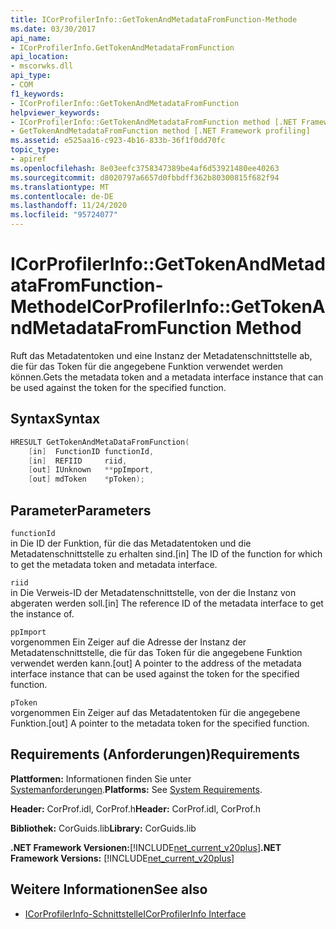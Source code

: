 ```yaml
---
title: ICorProfilerInfo::GetTokenAndMetadataFromFunction-Methode
ms.date: 03/30/2017
api_name:
- ICorProfilerInfo.GetTokenAndMetadataFromFunction
api_location:
- mscorwks.dll
api_type:
- COM
f1_keywords:
- ICorProfilerInfo::GetTokenAndMetadataFromFunction
helpviewer_keywords:
- ICorProfilerInfo::GetTokenAndMetadataFromFunction method [.NET Framework profiling]
- GetTokenAndMetadataFromFunction method [.NET Framework profiling]
ms.assetid: e525aa16-c923-4b16-833b-36f1f0dd70fc
topic_type:
- apiref
ms.openlocfilehash: 8e03eefc3758347389be4af6d53921480ee40263
ms.sourcegitcommit: d8020797a6657d0fbbdff362b80300815f682f94
ms.translationtype: MT
ms.contentlocale: de-DE
ms.lasthandoff: 11/24/2020
ms.locfileid: "95724077"
---
```

# <a name="icorprofilerinfogettokenandmetadatafromfunction-method"></a><span data-ttu-id="3ef4d-102">ICorProfilerInfo::GetTokenAndMetadataFromFunction-Methode</span><span class="sxs-lookup"><span data-stu-id="3ef4d-102">ICorProfilerInfo::GetTokenAndMetadataFromFunction Method</span></span>

<span data-ttu-id="3ef4d-103">Ruft das Metadatentoken und eine Instanz der Metadatenschnittstelle ab, die für das Token für die angegebene Funktion verwendet werden können.</span><span class="sxs-lookup"><span data-stu-id="3ef4d-103">Gets the metadata token and a metadata interface instance that can be used against the token for the specified function.</span></span>  
  
## <a name="syntax"></a><span data-ttu-id="3ef4d-104">Syntax</span><span class="sxs-lookup"><span data-stu-id="3ef4d-104">Syntax</span></span>  
  
```cpp  
HRESULT GetTokenAndMetaDataFromFunction(  
    [in]  FunctionID functionId,  
    [in]  REFIID     riid,  
    [out] IUnknown   **ppImport,  
    [out] mdToken    *pToken);  
```  
  
## <a name="parameters"></a><span data-ttu-id="3ef4d-105">Parameter</span><span class="sxs-lookup"><span data-stu-id="3ef4d-105">Parameters</span></span>  

 `functionId`  
 <span data-ttu-id="3ef4d-106">in Die ID der Funktion, für die das Metadatentoken und die Metadatenschnittstelle zu erhalten sind.</span><span class="sxs-lookup"><span data-stu-id="3ef4d-106">[in] The ID of the function for which to get the metadata token and metadata interface.</span></span>  
  
 `riid`  
 <span data-ttu-id="3ef4d-107">in Die Verweis-ID der Metadatenschnittstelle, von der die Instanz von abgeraten werden soll.</span><span class="sxs-lookup"><span data-stu-id="3ef4d-107">[in] The reference ID of the metadata interface to get the instance of.</span></span>  
  
 `ppImport`  
 <span data-ttu-id="3ef4d-108">vorgenommen Ein Zeiger auf die Adresse der Instanz der Metadatenschnittstelle, die für das Token für die angegebene Funktion verwendet werden kann.</span><span class="sxs-lookup"><span data-stu-id="3ef4d-108">[out] A pointer to the address of the metadata interface instance that can be used against the token for the specified function.</span></span>  
  
 `pToken`  
 <span data-ttu-id="3ef4d-109">vorgenommen Ein Zeiger auf das Metadatentoken für die angegebene Funktion.</span><span class="sxs-lookup"><span data-stu-id="3ef4d-109">[out] A pointer to the metadata token for the specified function.</span></span>  
  
## <a name="requirements"></a><span data-ttu-id="3ef4d-110">Requirements (Anforderungen)</span><span class="sxs-lookup"><span data-stu-id="3ef4d-110">Requirements</span></span>  

 <span data-ttu-id="3ef4d-111">**Plattformen:** Informationen finden Sie unter [Systemanforderungen](../../get-started/system-requirements.md).</span><span class="sxs-lookup"><span data-stu-id="3ef4d-111">**Platforms:** See [System Requirements](../../get-started/system-requirements.md).</span></span>  
  
 <span data-ttu-id="3ef4d-112">**Header:** CorProf.idl, CorProf.h</span><span class="sxs-lookup"><span data-stu-id="3ef4d-112">**Header:** CorProf.idl, CorProf.h</span></span>  
  
 <span data-ttu-id="3ef4d-113">**Bibliothek:** CorGuids.lib</span><span class="sxs-lookup"><span data-stu-id="3ef4d-113">**Library:** CorGuids.lib</span></span>  
  
 <span data-ttu-id="3ef4d-114">**.NET Framework Versionen:**[!INCLUDE[net_current_v20plus](../../../../includes/net-current-v20plus-md.md)]</span><span class="sxs-lookup"><span data-stu-id="3ef4d-114">**.NET Framework Versions:** [!INCLUDE[net_current_v20plus](../../../../includes/net-current-v20plus-md.md)]</span></span>  
  
## <a name="see-also"></a><span data-ttu-id="3ef4d-115">Weitere Informationen</span><span class="sxs-lookup"><span data-stu-id="3ef4d-115">See also</span></span>

- [<span data-ttu-id="3ef4d-116">ICorProfilerInfo-Schnittstelle</span><span class="sxs-lookup"><span data-stu-id="3ef4d-116">ICorProfilerInfo Interface</span></span>](icorprofilerinfo-interface.md)
